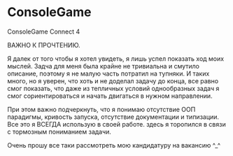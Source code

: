 # ConsoleGame
ConsoleGame Connect 4

ВАЖНО К ПРОЧТЕНИЮ.

Я далек от того чтобы я хотел увидеть, я лишь успел показать ход моих мыслей.
Задча для меня была крайне не тривиальна и смутило описание, поэтому я не малую часть потратил на тупняки. И таких много, но я уверен, что хоть и не доделал задачу до конца, все равно смог показать, что даже из тепличных условий однообразных задач я смог сориентироваться и начать двигаться в нужном направлении.

При этом важно подчеркнуть, что я понимаю отсутствие ООП парадигмы, кривость запуска, отсутствие документации и типизации. Все это я ВСЕГДА использую в своей работе. здесь я торопился в связи с тормозным пониманием задачи.

Очень прошу все таки рассмотреть мою кандидатуру на вакансию ^_^
